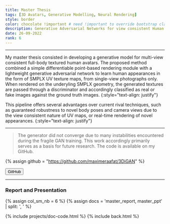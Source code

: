 ```yaml
---
title: Master Thesis
tags: [3D Avatars, Generative Modelling, Neural Rendering]
style: border
color: chocolate !important # need !important to override bootstrap class
description: Generative Adversarial Networks for view consistent Human Appearance Modelling
date: 26-09-2022
rank: 6
---
```


<hr class="invisible">
My master thesis consisted in developing a generative model for multi-view consistent full-body textured human avatars. The proposed method combined a simple differentiable point-based rendering module with a lightweight generative adversarial network to learn human appearances in the form of SMPLX UV texture maps, from single-view photographs only. When rendered on the underyling SMPLX geometry, the generated textures are passed through a discriminator and accordingly classified as real or fake images against the ground truth images.
{:style="text-align: justify"}

This pipeline offers several advantages over current rival techniques, such as guaranteed robustness to novel body poses and camera views due to the view consistent nature of UV maps, or real-time rendering of novel appearances.
{:style="text-align: justify"}
<hr class="invisible">

> The generator did not converge due to many instabilities encountered during the fragile GAN training. This work accordingly primarily serves as a basis for future research. The code is available on my GitHub.

{% assign github = "https://github.com/maximeraafat/3DiGAN" %}

<button type="button" class="btn btn-outline-primary" onclick="window.open('{{ github }}', '_blank'); return false"><span class="fab fa-github"></span> GitHub</button>

<hr class="long">

### **Report and Presentation**

{% assign col_sm_nb = 6 %}
{% assign docs = 'master_report, master_ppt' | split: ', ' %}

{% include projects/doc-code.html %}
{% include back.html %}